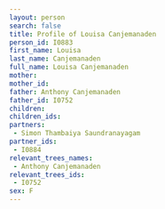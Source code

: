 ```yaml
---
layout: person
search: false
title: Profile of Louisa Canjemanaden
person_id: I0883
first_name: Louisa
last_name: Canjemanaden
full_name: Louisa Canjemanaden
mother: 
mother_id: 
father: Anthony Canjemanaden
father_id: I0752
children:
children_ids:
partners:
 - Simon Thambaiya Saundranayagam
partner_ids:
 - I0884
relevant_trees_names:
 - Anthony Canjemanaden
relevant_trees_ids:
 - I0752
sex: F
---
```


